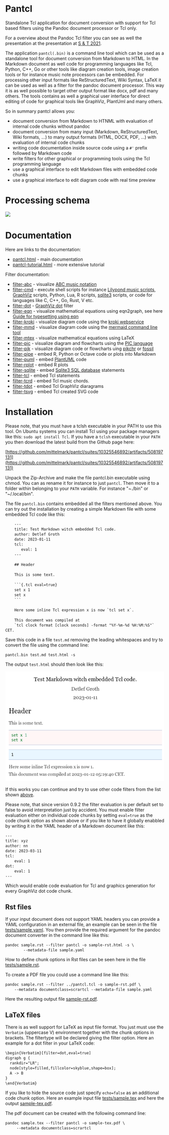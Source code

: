 # Pantcl

Standalone Tcl application for document conversion with support for Tcl based
filters using the Pandoc document processor or Tcl only.

For a overview about the Pandoc Tcl filter you can see as well the presentation
at the presentation at [S
& T 2021](https://raw.githubusercontent.com/mittelmark/DGTcl/master/pandoc-tcl-filter/doc/Groth-S-and-T-2021.pdf).

The application `pantcl(.bin)` is a command line tool which can be used as a
standalone tool for document conversion from Markdown to HTML. In the Markdown
document as well code for programming languages like Tcl, Python, C++, Go or other tools like diagram
creation tools, image creation tools or for instance music note processors can be embedded.
For processing other input formats like ReStructuredText, Wiki Syntax, LaTeX it
can be used as well as a filter for the pandoc document processor. This way it
is as well possible to target other output format like docx, pdf and many
others. The tools contains as well a graphical user interface for direct
editing of code for graphical tools like GraphViz, PlantUml and many others.

So in summary pantcl allows you:

- document conversion from Markdown to HTNML with evaluation of internal code chunks without pandoc
- document conversion from many input (Markdown, ReStructuredText, Wiki formats, ...) 
  to many output formats (HTML, DOCX, PDF, ...) with evaluation of internal code chunks 
- writing code documentation inside source code using a `#'` prefix followed by
  Markdown code
- write filters for other graphical or programming tools using the Tcl programming language
- use a graphical interface to edit Markdown files with embedded code chunks
- use a graphical interface to edit diagram code with real time preview

# Processing schema

![](https://kroki.io/graphviz/svg/eNqNUstOwzAQvPMVq55LRXoCWUZCQoIDSAh6i3JIYzex6tjBdksK4t9Z20mbhlLRQx3Pzo5nH0yUJm8qeICvC4A6N6VQ9GqWELwpzXi60sqpvOZ08iTUpoUnseTGCcUnxIes-OQ0uc72fFvlDadL3U6t20lOV0JKzog_Ci21oXa9W8oNn34I5iqazObTiouycvjqTUYAfyj1BSZXa2rxYQKv1qWl0ZuGllfTgVAua60yID4B4F4XLfS85DcPSd9j5Wd2TrhXbnLFdIG3u7dFggcyHTfpIaHQRlkh11nkzPGIOXMCUeLR1fKMNzhlbsHbf5T9wlZnhHuz9pRb0j8bB_0H4cgT0w4f5u-KQO14i3WKwv-tCZhGakfA2W1JvChODS5v--bhV-gentFRh8wPnPDpGwV-mZ7ZIeLv2I1joNOPvC6K9tK4dkJthc2C0kDd78gIwv4FVlif3kCH4-HLOZIcpKcyX3JJ4y0Eus2I-AQDrpCTQcQe6veg7-YesMEGtnYM-UYPsGBAFGMWzuAI8qMLIxml-oKGEFx8_wB6nUqY)

# Documentation

Here are links to the documentation:

* [pantcl.html](https://htmlpreview.github.io/?https://raw.githubusercontent.com/mittelmark/pantcl/master/pantcl.html) - main documentation
* [pantcl-tutorial.html](https://htmlpreview.github.io/?https://raw.githubusercontent.com/mittelmark/pantcl/master/pantcl-tutorial.html) - more extensive tutorial

<a name="filterlist" />
Filter documentation:

- [filter-abc](https://htmlpreview.github.io/?https://raw.githubusercontent.com/mittelmark/pantcl/master/lib/tclfilters/filter-abc.html) - visualize [ABC music notation](https://abcnotation.com/)
- [filter-cmd](https://htmlpreview.github.io/?https://raw.githubusercontent.com/mittelmark/pantcl/master/lib/tclfilters/filter-cmd.html) - execute shell scripts for instance [Lilypond music scripts](http://lilypond.org/), [GraphViz](https://www.graphviz.org) scripts, Python, Lua, R scripts, [sqlite3](https://www.sqlite.org) scripts, or code for languages like  C, C++, Go, Rust, V  etc.
- [filter-dot](https://htmlpreview.github.io/?https://raw.githubusercontent.com/mittelmark/pantcl/master/lib/tclfilters/filter-dot.html) - [GraphViz dot](https://www.graphviz.org) filter
- [filter-eqn](https://htmlpreview.github.io/?https://raw.githubusercontent.com/mittelmark/pantcl/master/lib/tclfilters/filter-eqn.html) - visualize mathematical equations using eqn2graph, see here [Guide for typesetting using eqn](https://lists.gnu.org/archive/html/groff/2013-10/pdfTyBN2VWR1c.pdf)
- [filter-kroki](https://htmlpreview.github.io/?https://raw.githubusercontent.com/mittelmark/pantcl/master/lib/tclfilters/filter-kroki.html) - visualize diagram code using the [kroki webservice](https://kroki.io)
- [filter-mmd](https://htmlpreview.github.io/?https://raw.githubusercontent.com/mittelmark/pantcl/master/lib/tclfilters/filter-mmd.html) - visualize diagram code using the [mermaid command line tool](https://github.com/mermaidjs/mermaid.cli)
- [filter-mtex](https://htmlpreview.github.io/?https://raw.githubusercontent.com/mittelmark/pantcl/master/lib/tclfilters/filter-mtex.html) - visualize mathematical equations using LaTeX
- [filter-pic](https://htmlpreview.github.io/?https://raw.githubusercontent.com/mittelmark/pantcl/master/lib/tclfilters/filter-pic.html) - visualize diagram and flowcharts using the [PIC language](https://en.wikipedia.org/wiki/PIC_(markup_language))
- [filter-pik](https://htmlpreview.github.io/?https://raw.githubusercontent.com/mittelmark/pantcl/master/lib/tclfilters/filter-pik.html) - visualize diagram code or flowcharts uing [pikchr](https://fossil-scm.org/home/doc/trunk/www/pikchr.md) or [fossil](https://fossil-scm.org/home/doc/trunk/www/index.wiki)
- [filter-pipe](https://htmlpreview.github.io/?https://raw.githubusercontent.com/mittelmark/pantcl/master/lib/tclfilters/filter-pipe.html) - embed R, Python or Octave code or plots into Markdown
- [filter-puml](https://htmlpreview.github.io/?https://raw.githubusercontent.com/mittelmark/pantcl/master/lib/tclfilters/filter-puml.html) - embed [PlantUML](http://www.plantuml.com) code
- [filter-rplot](https://htmlpreview.github.io/?https://raw.githubusercontent.com/mittelmark/pantcl/master/lib/tclfilters/filter-rplot.html) - embed R plots
- [filter-sqlite](https://htmlpreview.github.io/?https://raw.githubusercontent.com/mittelmark/pantcl/master/lib/tclfilters/filter-sqlite.html) - embed [Sqlite3 SQL database](https://www.sqlite.org) statements
- [filter-tcl](https://htmlpreview.github.io/?https://raw.githubusercontent.com/mittelmark/pantcl/master/lib/tclfilters/filter-tcl.html) - embed Tcl statements
- [filter-tcrd](https://htmlpreview.github.io/?https://raw.githubusercontent.com/mittelmark/pantcl/master/lib/tclfilters/filter-tcrd.html) - embed Tcl music chords.
- [filter-tdot](https://htmlpreview.github.io/?https://raw.githubusercontent.com/mittelmark/pantcl/master/lib/tclfilters/filter-tdot.html) - embed Tcl GraphViz diaragrams
- [filter-tsvg](https://htmlpreview.github.io/?https://raw.githubusercontent.com/mittelmark/pantcl/master/lib/tclfilters/filter-tsvg.html) - embed Tcl created SVG code

# Installation

Please note, that you must have a tclsh executable in your PATH to use this
tool. On Ubuntu systems you can install Tcl using your package managers like
this: `sudo apt install Tcl`. If you have a `tclsh` executable in your `PATH`
you then download the latest build from the Github page here: 

[https://github.com/mittelmark/pantcl/suites/10325546892/artifacts/508197131](https://github.com/mittelmark/pantcl/suites/10325546892/artifacts/508197131)

Unpack the Zip-Archive and make the file pantcl.bin executable using chmod. You can as rename
it for instance to just `pantcl`. Then move it to a folder within belonging to your `PATH` variable. For instance "~./bin" or "~/.local/bin".

The file `pantcl.bin` contains embedded all the filters mentioned above. You can try out the installation by creating a simple Markdown file with some embedded Tcl code like this:

```
    ---
    title: Test Markdown witch embedded Tcl code.
    author: Detlef Groth
    date: 2023-01-11
    tcl:
       eval: 1
    ---

    ## Header

    This is some text.

    ```{.tcl eval=true}
    set x 1
    set x
    ```

    Here some inline Tcl expression x is now `tcl set x`. 

    This document was compiled at 
    `tcl clock format [clock seconds] -format "%Y-%m-%d %H:%M:%S"` CET.
```

Save this code in a file `test.md` removing the leading whitespaces and try to convert the file using the command line:

```
pantcl.bin test.md test.html -s
```

The output `test.html` should then look like this:

![](examples/test1.png)


If this works you can continue and try to use other code filters from the list shown [above](#filterlist).

Please note, that since version 0.9.2 the filter evaluation is per default set
to false to avoid interpretation just by accident. You must enable filter
evaluation either on individual code chunks by setting `eval=true` as the code
chunk option as shown above or if you like to have it globally enabbled by
writing it in the YAML header of a Markdown document like this:

```
---
title: xyz
author: nn
date: 2023-03-11
tcl:
    eval: 1
dot:
    eval: 1
---
```

Which would enable code evaluation for Tcl and graphics generation for every
GraphViz dot code chunk. 

## Rst files

If your input document does not support YAML headers
you can provide a YAML configuration in an external file, an example can be seen
in the file [tests/sample.yaml](tests/sample.yaml). You then provide the required
argument for the pandoc document converter in the command line like this:

```
pandoc sample.rst --filter pantcl -o sample-rst.html -s \
		--metadata-file sample.yaml
```

How to define chunk options in Rst files can be seen here in the file
[tests/sample.rst](tests/sample.rst).

To create a PDF file you could use a command line like this:

```
pandoc sample.rst --filter ../pantcl.tcl -o sample-rst.pdf \
    --metadata documentclass=scrartcl --metadata-file sample.yaml
```

Here the resulting output file 
[sample-rst.pdf](https://github.com/mittelmark/pantcl/files/10951380/sample-rst.pdf).

## LaTeX files

There is as well support for LaTeX as input file format. You just must use the
`Verbatim` (uppercase V) environment together with the chunk options in
brackets. The filtertype will be declared giving the filter option. Here an
example for a dot filter in your LaTeX code:

```
\begin{Verbatim}[filter=dot,eval=true]
digraph g {
  rankdir="LR";
  node[style=filled,fillcolor=skyblue,shape=box];
  A -> B
}
\end{Verbatim}
```

If you like to hide the source code just specify `echo=false` as an additional
code chunk option. Here an example input file [tests/sample.tex](https://raw.githubusercontent.com/mittelmark/pantcl/main/tests/sample.tex)
and here the output
[sample-tex.pdf](https://github.com/mittelmark/pantcl/files/10953559/sample-tex.pdf).

The pdf document can be created with the following command line:

```
pandoc sample.tex --filter pantcl -o sample-tex.pdf \
	 --metadata documentclass=scrartcl
```

